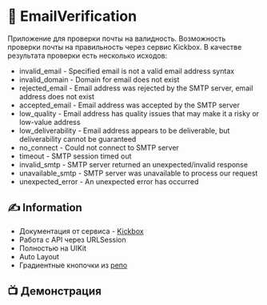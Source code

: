 # 📨 EmailVerification
Приложение для проверки почты на валидность.
Возможность проверки почты на правильность через сервис Kickbox. 
В качестве результата проверки есть несколько исходов:
+ invalid_email - Specified email is not a valid email address syntax
+ invalid_domain - Domain for email does not exist
+ rejected_email - Email address was rejected by the SMTP server, email address does not exist
+ accepted_email - Email address was accepted by the SMTP server
+ low_quality - Email address has quality issues that may make it a risky or low-value address
+ low_deliverability - Email address appears to be deliverable, but deliverability cannot be guaranteed
+ no_connect - Could not connect to SMTP server
+ timeout - SMTP session timed out
+ invalid_smtp - SMTP server returned an unexpected/invalid response
+ unavailable_smtp - SMTP server was unavailable to process our request
+ unexpected_error - An unexpected error has occurred
## ✍️ Information
+ Документация от сервиса - [Kickbox](https://docs.kickbox.com/docs/single-verification-api)
+ Работа с API через URLSession
+ Полностью на UIKit
+ Auto Layout
+ Градиентные кнопочки из [репо](https://github.com/KorobskoyRoman/GradientView)

## 📺 Демонстрация
